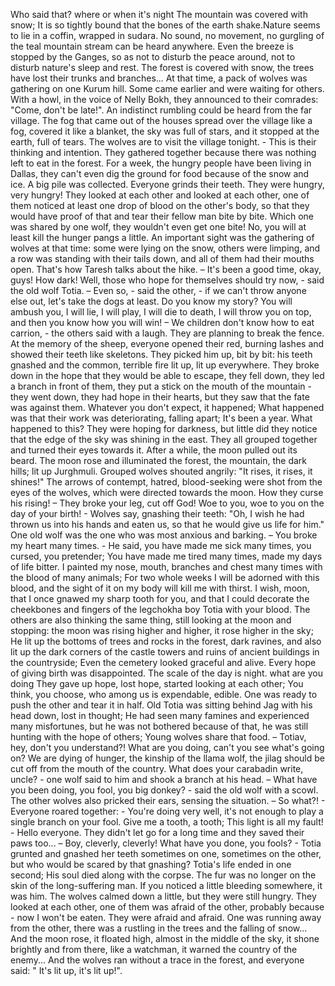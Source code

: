 Who said that? where or when it's night The mountain was covered with snow; It is so tightly bound that the bones of the earth shake.Nature seems to lie in a coffin, wrapped in sudara. No sound, no movement, no gurgling of the teal mountain stream can be heard anywhere. Even the breeze is stopped by the Ganges, so as not to disturb the peace around, not to disturb nature's sleep and rest. The forest is covered with snow, the trees have lost their trunks and branches... At that time, a pack of wolves was gathering on one Kurum hill. Some came earlier and were waiting for others. With a howl, in the voice of Nelly Bokh, they announced to their comrades: "Come, don't be late!".
An indistinct rumbling could be heard from the far village. The fog that came out of the houses spread over the village like a fog, covered it like a blanket, the sky was full of stars, and it stopped at the earth, full of tears.
The wolves are to visit the village tonight. - This is their thinking and intention. They gathered together because there was nothing left to eat in the forest. For a week, the hungry people have been living in Dallas, they can't even dig the ground for food because of the snow and ice. A big pile was collected. Everyone grinds their teeth. They were hungry, very hungry! They looked at each other and looked at each other, one of them noticed at least one drop of blood on the other's body, so that they would have proof of that and tear their fellow man bite by bite. Which one was shared by one wolf, they wouldn't even get one bite! No, you will at least kill the hunger pangs a little.
An important sight was the gathering of wolves at that time: some were lying on the snow, others were limping, and a row was standing with their tails down, and all of them had their mouths open. That's how Taresh talks about the hike.
– It's been a good time, okay, guys! How dark! Well, those who hope for themselves should try now, - said the old wolf Totia.
– Even so, - said the other, - if we can't throw anyone else out, let's take the dogs at least. Do you know my story? You will ambush you, I will lie, I will play, I will die to death, I will throw you on top, and then you know how you will win!
– We children don't know how to eat carrion, - the others said with a laugh. They are planning to break the fence. At the memory of the sheep, everyone opened their red, burning lashes and showed their teeth like skeletons. They picked him up, bit by bit: his teeth gnashed and the common, terrible fire lit up, lit up everywhere.
They broke down in the hope that they would be able to escape, they fell down, they led a branch in front of them, they put a stick on the mouth of the mountain - they went down, they had hope in their hearts, but they saw that the fate was against them. Whatever you don't expect, it happened; What happened was that their work was deteriorating, falling apart; It's been a year. What happened to this? They were hoping for darkness, but little did they notice that the edge of the sky was shining in the east. They all grouped together and turned their eyes towards it. After a while, the moon pulled out its beard. The moon rose and illuminated the forest, the mountain, the dark hills; lit up Jurghmuli. Grouped wolves shouted angrily: "It rises, it rises, it shines!" The arrows of contempt, hatred, blood-seeking were shot from the eyes of the wolves, which were directed towards the moon. How they curse his rising!
– They broke your leg, cut off God! Woe to you, woe to you on the day of your birth! - Wolves say, gnashing their teeth: "Oh, I wish he had thrown us into his hands and eaten us, so that he would give us life for him." One old wolf was the one who was most anxious and barking.
– You broke my heart many times. - He said, you have made me sick many times, you cursed, you pretender; You have made me tired many times, made my days of life bitter. I painted my nose, mouth, branches and chest many times with the blood of many animals; For two whole weeks I will be adorned with this blood, and the sight of it on my body will kill me with thirst. I wish, moon, that I once gnawed my sharp tooth for you, and that I could decorate the cheekbones and fingers of the legchokha boy Totia with your blood.
The others are also thinking the same thing, still looking at the moon and stopping: the moon was rising higher and higher, it rose higher in the sky; He lit up the bottoms of trees and rocks in the forest, dark ravines, and also lit up the dark corners of the castle towers and ruins of ancient buildings in the countryside; Even the cemetery looked graceful and alive. Every hope of giving birth was disappointed. The scale of the day is night. what are you doing They gave up hope, lost hope, started looking at each other; You think, you choose, who among us is expendable, edible. One was ready to push the other and tear it in half.
Old Totia was sitting behind Jag with his head down, lost in thought; He had seen many famines and experienced many misfortunes, but he was not bothered because of that, he was still hunting with the hope of others; Young wolves share that food.
– Totiav, hey, don't you understand?! What are you doing, can't you see what's going on? We are dying of hunger, the kinship of the llama wolf, the jilag should be cut off from the mouth of the country. What does your carabadin write, uncle? - one wolf said to him and shook a branch at his head.
– What have you been doing, you fool, you big donkey? - said the old wolf with a scowl. The other wolves also pricked their ears, sensing the situation.
– So what?! - Everyone roared together: - You're doing very well, it's not enough to play a single branch on your fool. Give me a tooth, a tooth; This light is all my fault! - Hello everyone. They didn't let go for a long time and they saved their paws too...
– Boy, cleverly, cleverly! What have you done, you fools? - Totia grunted and gnashed her teeth sometimes on one, sometimes on the other, but who would be scared by that gnashing? Totia's life ended in one second; His soul died along with the corpse. The fur was no longer on the skin of the long-suffering man. If you noticed a little bleeding somewhere, it was him. The wolves calmed down a little, but they were still hungry. They looked at each other, one of them was afraid of the other, probably because - now I won't be eaten. They were afraid and afraid. One was running away from the other, there was a rustling in the trees and the falling of snow... And the moon rose, it floated high, almost in the middle of the sky, it shone brightly and from there, like a watchman, it warned the country of the enemy... And the wolves ran without a trace in the forest, and everyone said: " It's lit up, it's lit up!".